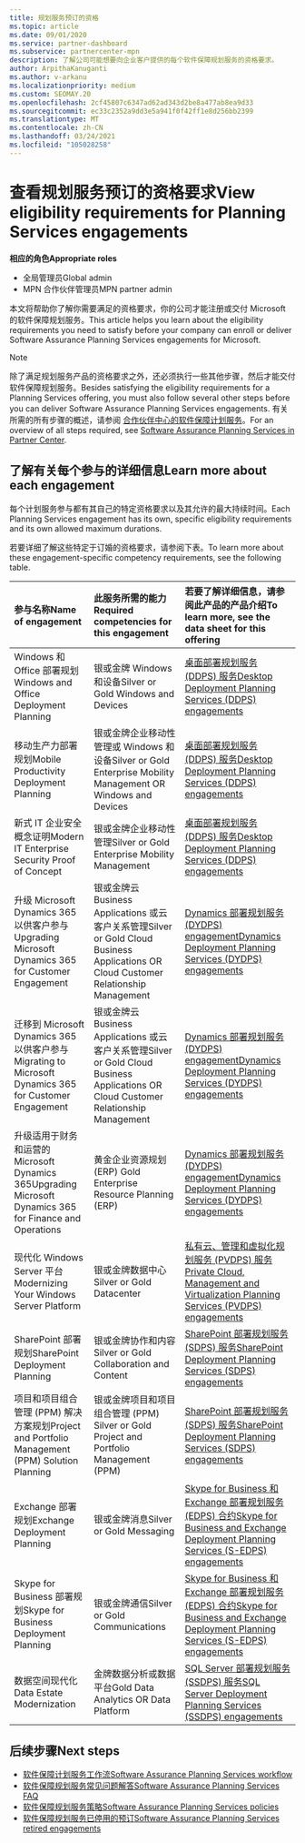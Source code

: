 ```yaml
---
title: 规划服务预订的资格
ms.topic: article
ms.date: 09/01/2020
ms.service: partner-dashboard
ms.subservice: partnercenter-mpn
description: 了解公司可能想要向企业客户提供的每个软件保障规划服务的资格要求。
author: ArpithaKanuganti
ms.author: v-arkanu
ms.localizationpriority: medium
ms.custom: SEOMAY.20
ms.openlocfilehash: 2cf45807c6347ad62ad343d2be8a477ab8ea9d33
ms.sourcegitcommit: ec33c2352a9dd3e5a941f0f42ff1e8d256bb2399
ms.translationtype: MT
ms.contentlocale: zh-CN
ms.lasthandoff: 03/24/2021
ms.locfileid: "105028258"
---
```

# <a name="view-eligibility-requirements-for-planning-services-engagements"></a><span data-ttu-id="21071-103">查看规划服务预订的资格要求</span><span class="sxs-lookup"><span data-stu-id="21071-103">View eligibility requirements for Planning Services engagements</span></span>

<span data-ttu-id="21071-104">**相应的角色**</span><span class="sxs-lookup"><span data-stu-id="21071-104">**Appropriate roles**</span></span>

- <span data-ttu-id="21071-105">全局管理员</span><span class="sxs-lookup"><span data-stu-id="21071-105">Global admin</span></span>
- <span data-ttu-id="21071-106">MPN 合作伙伴管理员</span><span class="sxs-lookup"><span data-stu-id="21071-106">MPN partner admin</span></span>

<span data-ttu-id="21071-107">本文将帮助你了解你需要满足的资格要求，你的公司才能注册或交付 Microsoft 的软件保障规划服务。</span><span class="sxs-lookup"><span data-stu-id="21071-107">This article helps you learn about the eligibility requirements you need to satisfy before your company can enroll or deliver Software Assurance Planning Services engagements for Microsoft.</span></span>

>[!NOTE]
> <span data-ttu-id="21071-108">除了满足规划服务产品的资格要求之外，还必须执行一些其他步骤，然后才能交付软件保障规划服务。</span><span class="sxs-lookup"><span data-stu-id="21071-108">Besides satisfying the eligibility requirements for a Planning Services offering, you must also follow several other steps before you can deliver Software Assurance Planning Services engagements.</span></span> <span data-ttu-id="21071-109">有关所需的所有步骤的概述，请参阅 [合作伙伴中心的软件保障计划服务](software-assurance-dps.md)。</span><span class="sxs-lookup"><span data-stu-id="21071-109">For an overview of all steps required, see [Software Assurance Planning Services in Partner Center](software-assurance-dps.md).</span></span>

## <a name="learn-more-about-each-engagement"></a><span data-ttu-id="21071-110">了解有关每个参与的详细信息</span><span class="sxs-lookup"><span data-stu-id="21071-110">Learn more about each engagement</span></span>

<span data-ttu-id="21071-111">每个计划服务参与都有其自己的特定资格要求以及其允许的最大持续时间。</span><span class="sxs-lookup"><span data-stu-id="21071-111">Each Planning Services engagement has its own, specific eligibility requirements and its own allowed maximum durations.</span></span>

<span data-ttu-id="21071-112">若要详细了解这些特定于订婚的资格要求，请参阅下表。</span><span class="sxs-lookup"><span data-stu-id="21071-112">To learn more about these engagement-specific competency requirements, see the following table.</span></span>

| <span data-ttu-id="21071-113">参与名称</span><span class="sxs-lookup"><span data-stu-id="21071-113">Name of engagement</span></span> | <span data-ttu-id="21071-114">此服务所需的能力</span><span class="sxs-lookup"><span data-stu-id="21071-114">Required competencies for this engagement</span></span> | <span data-ttu-id="21071-115">若要了解详细信息，请参阅此产品的产品介绍</span><span class="sxs-lookup"><span data-stu-id="21071-115">To learn more, see the data sheet for this offering</span></span> |
|:--- |:--- |:--- |
| <span data-ttu-id="21071-116">Windows 和 Office 部署规划</span><span class="sxs-lookup"><span data-stu-id="21071-116">Windows and Office Deployment Planning</span></span>  | <span data-ttu-id="21071-117">银或金牌 Windows 和设备</span><span class="sxs-lookup"><span data-stu-id="21071-117">Silver or Gold Windows and Devices</span></span>  |  [<span data-ttu-id="21071-118">桌面部署规划服务 (DDPS) 服务</span><span class="sxs-lookup"><span data-stu-id="21071-118">Desktop Deployment Planning Services (DDPS) engagements</span></span>](https://go.microsoft.com/fwlink/?linkid=2116072)
| <span data-ttu-id="21071-119">移动生产力部署规划</span><span class="sxs-lookup"><span data-stu-id="21071-119">Mobile Productivity Deployment Planning</span></span>  | <span data-ttu-id="21071-120">银或金牌企业移动性管理或 Windows 和设备</span><span class="sxs-lookup"><span data-stu-id="21071-120">Silver or Gold Enterprise Mobility Management OR Windows and Devices</span></span>  | [<span data-ttu-id="21071-121">桌面部署规划服务 (DDPS) 服务</span><span class="sxs-lookup"><span data-stu-id="21071-121">Desktop Deployment Planning Services (DDPS) engagements</span></span>](https://go.microsoft.com/fwlink/?linkid=2116072) |  
| <span data-ttu-id="21071-122">新式 IT 企业安全概念证明</span><span class="sxs-lookup"><span data-stu-id="21071-122">Modern IT Enterprise Security Proof of Concept</span></span> |  <span data-ttu-id="21071-123">银或金牌企业移动性管理</span><span class="sxs-lookup"><span data-stu-id="21071-123">Silver or Gold Enterprise Mobility Management</span></span>  | [<span data-ttu-id="21071-124">桌面部署规划服务 (DDPS) 服务</span><span class="sxs-lookup"><span data-stu-id="21071-124">Desktop Deployment Planning Services (DDPS) engagements</span></span>](https://go.microsoft.com/fwlink/?linkid=2116072) |  
| <span data-ttu-id="21071-125">升级 Microsoft Dynamics 365 以供客户参与</span><span class="sxs-lookup"><span data-stu-id="21071-125">Upgrading Microsoft Dynamics 365 for Customer Engagement</span></span>  | <span data-ttu-id="21071-126">银或金牌云 Business Applications 或云客户关系管理</span><span class="sxs-lookup"><span data-stu-id="21071-126">Silver or Gold Cloud Business Applications OR Cloud Customer Relationship Management</span></span>  | [<span data-ttu-id="21071-127">Dynamics 部署规划服务 (DYDPS) engagement</span><span class="sxs-lookup"><span data-stu-id="21071-127">Dynamics Deployment Planning Services (DYDPS) engagements</span></span>](https://go.microsoft.com/fwlink/?linkid=2116073)
| <span data-ttu-id="21071-128">迁移到 Microsoft Dynamics 365 以供客户参与</span><span class="sxs-lookup"><span data-stu-id="21071-128">Migrating to Microsoft Dynamics 365 for Customer Engagement</span></span>  | <span data-ttu-id="21071-129">银或金牌云 Business Applications 或云客户关系管理</span><span class="sxs-lookup"><span data-stu-id="21071-129">Silver or Gold Cloud Business Applications OR Cloud Customer Relationship Management</span></span>  | [<span data-ttu-id="21071-130">Dynamics 部署规划服务 (DYDPS) engagement</span><span class="sxs-lookup"><span data-stu-id="21071-130">Dynamics Deployment Planning Services (DYDPS) engagements</span></span>](https://go.microsoft.com/fwlink/?linkid=2116073)
| <span data-ttu-id="21071-131">升级适用于财务和运营的 Microsoft Dynamics 365</span><span class="sxs-lookup"><span data-stu-id="21071-131">Upgrading Microsoft Dynamics 365 for Finance and Operations</span></span>  | <span data-ttu-id="21071-132">黄金企业资源规划 (ERP) </span><span class="sxs-lookup"><span data-stu-id="21071-132">Gold Enterprise Resource Planning (ERP)</span></span>  | [<span data-ttu-id="21071-133">Dynamics 部署规划服务 (DYDPS) engagement</span><span class="sxs-lookup"><span data-stu-id="21071-133">Dynamics Deployment Planning Services (DYDPS) engagements</span></span>](https://go.microsoft.com/fwlink/?linkid=2116073)  |
| <span data-ttu-id="21071-134">现代化 Windows Server 平台</span><span class="sxs-lookup"><span data-stu-id="21071-134">Modernizing Your Windows Server Platform</span></span> | <span data-ttu-id="21071-135">银或金牌数据中心</span><span class="sxs-lookup"><span data-stu-id="21071-135">Silver or Gold Datacenter</span></span> | [<span data-ttu-id="21071-136">私有云、管理和虚拟化规划服务 (PVDPS) 服务</span><span class="sxs-lookup"><span data-stu-id="21071-136">Private Cloud, Management and Virtualization Planning Services (PVDPS) engagements</span></span>](https://go.microsoft.com/fwlink/?linkid=2115982) |
| <span data-ttu-id="21071-137">SharePoint 部署规划</span><span class="sxs-lookup"><span data-stu-id="21071-137">SharePoint Deployment Planning</span></span>  | <span data-ttu-id="21071-138">银或金牌协作和内容</span><span class="sxs-lookup"><span data-stu-id="21071-138">Silver or Gold Collaboration and Content</span></span>  | [<span data-ttu-id="21071-139">SharePoint 部署规划服务 (SDPS) 服务</span><span class="sxs-lookup"><span data-stu-id="21071-139">SharePoint Deployment Planning Services (SDPS) engagements</span></span>](https://go.microsoft.com/fwlink/?linkid=2116074)  |
| <span data-ttu-id="21071-140">项目和项目组合管理 (PPM) 解决方案规划</span><span class="sxs-lookup"><span data-stu-id="21071-140">Project and Portfolio Management (PPM) Solution Planning</span></span>  | <span data-ttu-id="21071-141">银或金牌项目和项目组合管理 (PPM) </span><span class="sxs-lookup"><span data-stu-id="21071-141">Silver or Gold Project and Portfolio Management (PPM)</span></span>  | [<span data-ttu-id="21071-142">SharePoint 部署规划服务 (SDPS) 服务</span><span class="sxs-lookup"><span data-stu-id="21071-142">SharePoint Deployment Planning Services (SDPS) engagements</span></span>](https://go.microsoft.com/fwlink/?linkid=2116074)  |
| <span data-ttu-id="21071-143">Exchange 部署规划</span><span class="sxs-lookup"><span data-stu-id="21071-143">Exchange Deployment Planning</span></span>  | <span data-ttu-id="21071-144">银或金牌消息</span><span class="sxs-lookup"><span data-stu-id="21071-144">Silver or Gold Messaging</span></span>  | [<span data-ttu-id="21071-145">Skype for Business 和 Exchange 部署规划服务 (EDPS) 合约</span><span class="sxs-lookup"><span data-stu-id="21071-145">Skype for Business and Exchange Deployment Planning Services (S-EDPS) engagements</span></span>](https://go.microsoft.com/fwlink/?linkid=2116075)  |
<span data-ttu-id="21071-146">Skype for Business 部署规划</span><span class="sxs-lookup"><span data-stu-id="21071-146">Skype for Business Deployment Planning</span></span>  | <span data-ttu-id="21071-147">银或金牌通信</span><span class="sxs-lookup"><span data-stu-id="21071-147">Silver or Gold Communications</span></span>  | [<span data-ttu-id="21071-148">Skype for Business 和 Exchange 部署规划服务 (EDPS) 合约</span><span class="sxs-lookup"><span data-stu-id="21071-148">Skype for Business and Exchange Deployment Planning Services (S-EDPS) engagements</span></span>](https://go.microsoft.com/fwlink/?linkid=2116075)  |
| <span data-ttu-id="21071-149">数据空间现代化</span><span class="sxs-lookup"><span data-stu-id="21071-149">Data Estate Modernization</span></span>  | <span data-ttu-id="21071-150">金牌数据分析或数据平台</span><span class="sxs-lookup"><span data-stu-id="21071-150">Gold Data Analytics OR Data Platform</span></span>  | [<span data-ttu-id="21071-151">SQL Server 部署规划服务 (SSDPS) 服务</span><span class="sxs-lookup"><span data-stu-id="21071-151">SQL Server Deployment Planning Services (SSDPS) engagements</span></span>](https://go.microsoft.com/fwlink/?linkid=2116076)  |

## <a name="next-steps"></a><span data-ttu-id="21071-152">后续步骤</span><span class="sxs-lookup"><span data-stu-id="21071-152">Next steps</span></span>

- [<span data-ttu-id="21071-153">软件保障计划服务工作流</span><span class="sxs-lookup"><span data-stu-id="21071-153">Software Assurance Planning Services workflow</span></span>](https://go.microsoft.com/fwlink/?linkid=2115983)
- [<span data-ttu-id="21071-154">软件保障规划服务常见问题解答</span><span class="sxs-lookup"><span data-stu-id="21071-154">Software Assurance Planning Services FAQ</span></span>](https://go.microsoft.com/fwlink/?linkid=2116077)
- [<span data-ttu-id="21071-155">软件保障规划服务策略</span><span class="sxs-lookup"><span data-stu-id="21071-155">Software Assurance Planning Services policies</span></span>](https://go.microsoft.com/fwlink/?linkid=2115984)
- [<span data-ttu-id="21071-156">软件保障规划服务已停用的预订</span><span class="sxs-lookup"><span data-stu-id="21071-156">Software Assurance Planning Services retired engagements</span></span>](https://query.prod.cms.rt.microsoft.com/cms/api/am/binary/RE4sln9)
